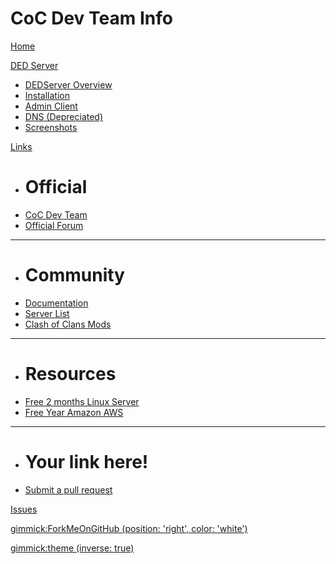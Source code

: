 # CoC Dev Team Info

[Home](index.md)

[DED Server]()
  
  * [DEDServer Overview](ded/dedserver.md)
  * [Installation](ded/install.md)
  * [Admin Client](ded/admin-client.md)
  * [DNS (Depreciated)](ded/dns.md)
  * [Screenshots](ded/screenshots.md)

[Links]()

  * # Official
  * [CoC Dev Team](http://www.cocdevteam.com/)
  * [Official Forum](http://www.cocdevteam.com/forum/)
  - - - -
  * # Community
  * [Documentation](https://cocdevteam.info/)
  * [Server List](http://dedserverlist.com/index)
  * [Clash of Clans Mods](http://www.cocdevteam.com/forum/forumdisplay.php?fid=16)
  - - - -
  * # Resources
  * [Free 2 months Linux Server](https://www.digitalocean.com/?refcode=fb6730f5bb99)
  * [Free Year Amazon AWS](http://aws.amazon.com)
  - - - -
  * # Your link here! 
  * [Submit a pull request](https://github.com/JonahAragon/ded-info/)

[Issues](https://github.com/JonahAragon/ded-info/issues)

[gimmick:ForkMeOnGitHub (position: 'right', color: 'white') ](http://www.github.com/JonahAragon/ded-info)

[gimmick:theme (inverse: true)](flatly)
